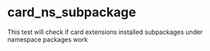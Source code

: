# card_ns_subpackage

This test will check if card extensions installed subpackages under namespace packages work